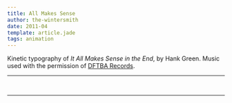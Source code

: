 ```yaml
---
title: All Makes Sense
author: the-wintersmith
date: 2011-04
template: article.jade
tags: animation
---
```

Kinetic typography of  _It All Makes Sense in the End_, by Hank Green.  Music used with the permission of [DFTBA Records](http://dftba.com).

---
<div class="youtube" id="QjsPBaCR-AE"></div><br>

---
